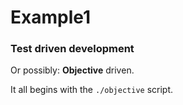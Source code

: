 Example1
========

### Test driven development

Or possibly: **Objective** driven.<br />

It all begins with the `./objective` script.
